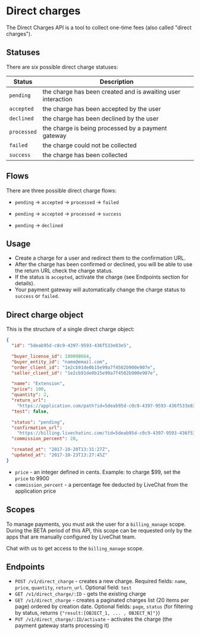 # Direct charges

The Direct Charges API is a tool to collect one-time fees (also called "direct charges").

## Statuses

There are six possible direct charge statuses:

| Status      | Description                                                  |
| ----------- | ------------------------------------------------------------ |
| `pending`   | the charge has been created and is awaiting user interaction |
| `accepted`  | the charge has been accepted by the user                     |
| `declined`  | the charge has been declined by the user                     |
| `processed` | the charge is being processed by a payment gateway           |
| `failed`    | the charge could not be collected                            |
| `success`   | the charge has been collected                                |

## Flows

There are three possible direct charge flows:

* `pending` -> `accepted` -> `processed` -> `failed`

* `pending` -> `accepted` -> `processed` -> `success`

* `pending` -> `declined`

## Usage

* Create a charge for a user and redirect them to the confirmation URL.
* After the charge has been confirmed or declined, you will be able to use the return URL check the charge status.
* If the status is `accepted`, activate the charge (see Endpoints section for details).
* Your payment gateway will automatically change the charge status to `success` or `failed`.

## Direct charge object

This is the structure of a single direct charge object:

```json
{
  "id": "5deab95d-c0c9-4397-9593-436f533e83e5",

  "buyer_license_id": 100008664,
  "buyer_entity_id": "name@email.com",
  "order_client_id": "1e2cb91de0b15e99a7f4502b900e907e",
  "seller_client_id": "1e2cb91de0b15e99a7f4502b900e907e",

  "name": "Extension",
  "price": 100,
  "quantity": 2,
  "return_url":
    "https://application.com/path?id=5deab95d-c0c9-4397-9593-436f533e83e5&type=direct_charge",
  "test": false,

  "status": "pending",
  "confirmation_url":
    "https://billing.livechatinc.com/?id=5deab95d-c0c9-4397-9593-436f533e83e5",
  "commission_percent": 20,

  "created_at": "2017-10-20T13:31:27Z",
  "updated_at": "2017-10-23T13:27:45Z"
}
```

* `price` - an integer defined in cents. Example: to charge $99, set the `price` to 9900
* `commission_percent` - a percentage fee deducted by LiveChat from the application price

## Scopes

To manage payments, you must ask the user for a `billing_manage` scope. During the BETA period of this API, this scope can be requested only by the apps that are manually configured by LiveChat team.

Chat with us to get access to the `billing_manage` scope.

## Endpoints

* `POST /v1/direct_charge` - creates a new charge. Required fields: `name`, `price`, `quantity`, `return_url`. Optional field: `test`
* `GET /v1/direct_charge/:ID` - gets the existing charge
* `GET /v1/direct_charge` - creates a paginated charges list (20 items per page) ordered by creation date. Optional fields: `page`, `status` (for filtering by status, returns `{"result:[OBJECT_1, ... , OBJECT_N]"}`)
* `PUT /v1/direct_charge/:ID/activate` - activates the charge (the payment gateway starts processing it)
